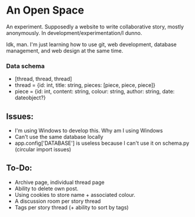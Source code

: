 # An Open Space
An experiment. Supposedly  a website to write collaborative story, mostly anonymously. In development/experimentation/I dunno. 

Idk, man. I'm just learning how to use git, web development, database management, and web design at the same time.

### Data schema
- [thread, thread, thread]
- thread = {id: int, title: string, pieces: [piece, piece, piece]}
- piece = {id: int, content: string, colour: string, author: string, date: dateobject?}

## Issues:
- I'm using Windows to develop this. Why am I using Windows
- Can't use the same database locally
- app.config['DATABASE'] is useless because I can't use it on schema.py (circular import issues) 

## To-Do:
- Archive page, individual thread page
- Ability to delete own post.
- Using cookies to store name + associated colour.
- A discussion room per story thread
- Tags per story thread (+ ability to sort by tags)
